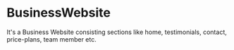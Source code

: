 # BusinessWebsite
It's a Business Website consisting sections like home, testimonials, contact, price-plans, team member etc.
